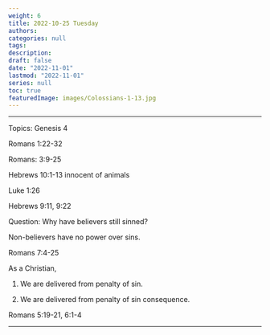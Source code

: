 ```yaml
---
weight: 6
title: 2022-10-25 Tuesday
authors: 
categories: null
tags:
description: 
draft: false
date: "2022-11-01"
lastmod: "2022-11-01"
series: null
toc: true
featuredImage: images/Colossians-1-13.jpg
---
```


<!--more-->
---
Topics: Genesis 4

Romans 1:22-32  

Romans: 3:9-25  

Hebrews 10:1-13  innocent of animals  

Luke 1:26  

Hebrews 9:11, 9:22  

Question: Why have believers still sinned?  

Non-believers have no power over sins.  

Romans 7:4-25

As a Christian, 

1) We are delivered from penalty of sin.

2) We are delivered from penalty of sin consequence.

Romans 5:19-21, 6:1-4


---
<script>
	var refTagger = {
		settings: {
			bibleVersion: "KJV" /*hlybblsmpshndtn*/
		}
	}; 

	(function(d, t) {
		var n=d.querySelector('[nonce]');
		refTagger.settings.nonce = n && (n.nonce||n.getAttribute('nonce'));
		var g = d.createElement(t), s = d.getElementsByTagName(t)[0];
		g.src = 'https://api.reftagger.com/v2/RefTagger.js';
		g.nonce = refTagger.settings.nonce;
		s.parentNode.insertBefore(g, s);
	}(document, 'script'));
</script>